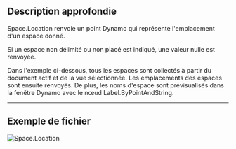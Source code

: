 ## Description approfondie
Space.Location renvoie un point Dynamo qui représente l'emplacement d'un espace donné.

Si un espace non délimité ou non placé est indiqué, une valeur nulle est renvoyée.

Dans l'exemple ci-dessous, tous les espaces sont collectés à partir du document actif et de la vue sélectionnée. Les emplacements des espaces sont ensuite renvoyés. De plus, les noms d'espace sont prévisualisés dans la fenêtre Dynamo avec le nœud Label.ByPointAndString.

___
## Exemple de fichier

![Space.Location](./Revit.Elements.Space.Location_img.jpg)
